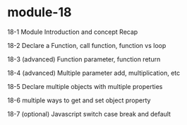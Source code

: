 # module-18

18-1 Module Introduction and concept Recap

18-2 Declare a Function, call function, function vs loop

18-3 (advanced) Function parameter, function return

18-4 (advanced) Multiple parameter add, multiplication, etc

18-5 Declare multiple objects with multiple properties

18-6 multiple ways to get and set object property

18-7 (optional) Javascript switch case break and default


